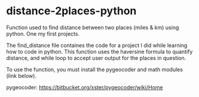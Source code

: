# distance-2places-python
Function used to find distance between two places (miles &amp; km) using python. One my first projects.

The find_distance file containes the code for a project I did while learning how to code in python.
This function uses the haversine formula to quantify distance, and while loop to accept user output for the places in question.

To use the function, you must install the pygeocoder and math modules (link below).

pygeocoder: https://bitbucket.org/xster/pygeocoder/wiki/Home
